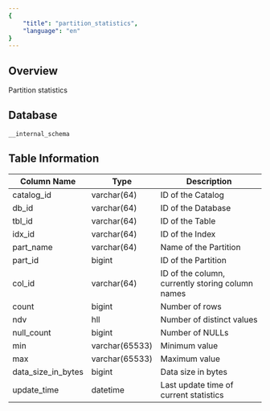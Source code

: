 ```yaml
---
{
    "title": "partition_statistics",
    "language": "en"
}
---
```


<!--
Licensed to the Apache Software Foundation (ASF) under one
or more contributor license agreements.  See the NOTICE file
distributed with this work for additional information
regarding copyright ownership.  The ASF licenses this file
to you under the Apache License, Version 2.0 (the
"License"); you may not use this file except in compliance
with the License.  You may obtain a copy of the License at

  http://www.apache.org/licenses/LICENSE-2.0

Unless required by applicable law or agreed to in writing,
software distributed under the License is distributed on an
"AS IS" BASIS, WITHOUT WARRANTIES OR CONDITIONS OF ANY
KIND, either express or implied.  See the License for the
specific language governing permissions and limitations
under the License.
-->

## Overview

Partition statistics

## Database


`__internal_schema`


## Table Information

| Column Name        | Type           | Description                                      |
| ------------------ | -------------- | ------------------------------------------------ |
| catalog_id         | varchar(64)    | ID of the Catalog                                |
| db_id              | varchar(64)    | ID of the Database                               |
| tbl_id             | varchar(64)    | ID of the Table                                  |
| idx_id             | varchar(64)    | ID of the Index                                  |
| part_name          | varchar(64)    | Name of the Partition                            |
| part_id            | bigint         | ID of the Partition                              |
| col_id             | varchar(64)    | ID of the column, currently storing column names |
| count              | bigint         | Number of rows                                   |
| ndv                | hll            | Number of distinct values                        |
| null_count         | bigint         | Number of NULLs                                  |
| min                | varchar(65533) | Minimum value                                    |
| max                | varchar(65533) | Maximum value                                    |
| data_size_in_bytes | bigint         | Data size in bytes                               |
| update_time        | datetime       | Last update time of current statistics           |